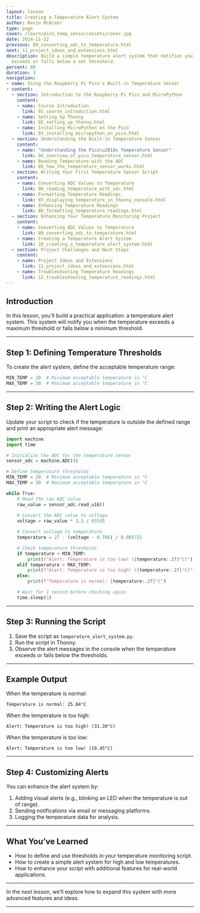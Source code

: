 ```yaml
---
layout: lesson
title: Creating a Temperature Alert System
author: Kevin McAleer
type: page
cover: /learn/pico_temp_sensor/assets/cover.jpg
date: 2024-11-22
previous: 09_converting_adc_to_temperature.html
next: 11_project_ideas_and_extensions.html
description: Build a simple temperature alert system that notifies you when the temperature
  exceeds or falls below a set threshold.
percent: 80
duration: 3
navigation:
- name: Using the Raspberry Pi Pico's Built-in Temperature Sensor
- content:
  - section: Introduction to the Raspberry Pi Pico and MicroPython
    content:
    - name: Course Introduction
      link: 01_course_introduction.html
    - name: Setting Up Thonny
      link: 02_setting_up_thonny.html
    - name: Installing MicroPython on the Pico
      link: 03_installing_micropython_on_pico.html
  - section: Understanding the Built-in Temperature Sensor
    content:
    - name: "Understanding the Pico\u2019s Temperature Sensor"
      link: 04_overview_of_pico_temperature_sensor.html
    - name: Reading Temperature with the ADC
      link: 05_how_the_temperature_sensor_works.html
  - section: Writing Your First Temperature Sensor Script
    content:
    - name: Converting ADC Values to Temperature
      link: 06_reading_temperature_with_adc.html
    - name: Formatting Temperature Readings
      link: 07_displaying_temperature_in_thonny_console.html
    - name: Enhancing Temperature Readings
      link: 08_formatting_temperature_readings.html
  - section: Enhancing Your Temperature Monitoring Project
    content:
    - name: Converting ADC Values to Temperature
      link: 09_converting_adc_to_temperature.html
    - name: Creating a Temperature Alert System
      link: 10_creating_a_temperature_alert_system.html
  - section: Project Challenges and Next Steps
    content:
    - name: Project Ideas and Extensions
      link: 11_project_ideas_and_extensions.html
    - name: Troubleshooting Temperature Readings
      link: 12_troubleshooting_temperature_readings.html
---
```



## Introduction

In this lesson, you'll build a practical application: a temperature alert system. This system will notify you when the temperature exceeds a maximum threshold or falls below a minimum threshold.

---

## Step 1: Defining Temperature Thresholds

To create the alert system, define the acceptable temperature range:
```python
MIN_TEMP = 20  # Minimum acceptable temperature in °C
MAX_TEMP = 30  # Maximum acceptable temperature in °C
```

---

## Step 2: Writing the Alert Logic

Update your script to check if the temperature is outside the defined range and print an appropriate alert message:
```python
import machine
import time

# Initialize the ADC for the temperature sensor
sensor_adc = machine.ADC(4)

# Define temperature thresholds
MIN_TEMP = 20  # Minimum acceptable temperature in °C
MAX_TEMP = 30  # Maximum acceptable temperature in °C

while True:
    # Read the raw ADC value
    raw_value = sensor_adc.read_u16()
    
    # Convert the ADC value to voltage
    voltage = raw_value * 3.3 / 65535

    # Convert voltage to temperature
    temperature = 27 - (voltage - 0.706) / 0.001721

    # Check temperature thresholds
    if temperature < MIN_TEMP:
        print(f"Alert: Temperature is too low! ({temperature:.2f}°C)")
    elif temperature > MAX_TEMP:
        print(f"Alert: Temperature is too high! ({temperature:.2f}°C)")
    else:
        print(f"Temperature is normal: {temperature:.2f}°C")

    # Wait for 1 second before checking again
    time.sleep(1)
```

---

## Step 3: Running the Script

1. Save the script as `temperature_alert_system.py`.
2. Run the script in Thonny.
3. Observe the alert messages in the console when the temperature exceeds or falls below the thresholds.

---

## Example Output

When the temperature is normal:
```
Temperature is normal: 25.84°C
```

When the temperature is too high:
```
Alert: Temperature is too high! (31.20°C)
```

When the temperature is too low:
```
Alert: Temperature is too low! (19.45°C)
```

---

## Step 4: Customizing Alerts

You can enhance the alert system by:
1. Adding visual alerts (e.g., blinking an LED when the temperature is out of range).
2. Sending notifications via email or messaging platforms.
3. Logging the temperature data for analysis.

---

## What You’ve Learned

- How to define and use thresholds in your temperature monitoring script.
- How to create a simple alert system for high and low temperatures.
- How to enhance your script with additional features for real-world applications.

---

In the next lesson, we’ll explore how to expand this system with more advanced features and ideas.

---
